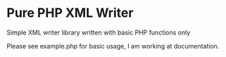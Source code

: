 # Pure PHP XML Writer
Simple XML writer library written with basic PHP functions only

Please see example.php for basic usage, I am working at documentation.
